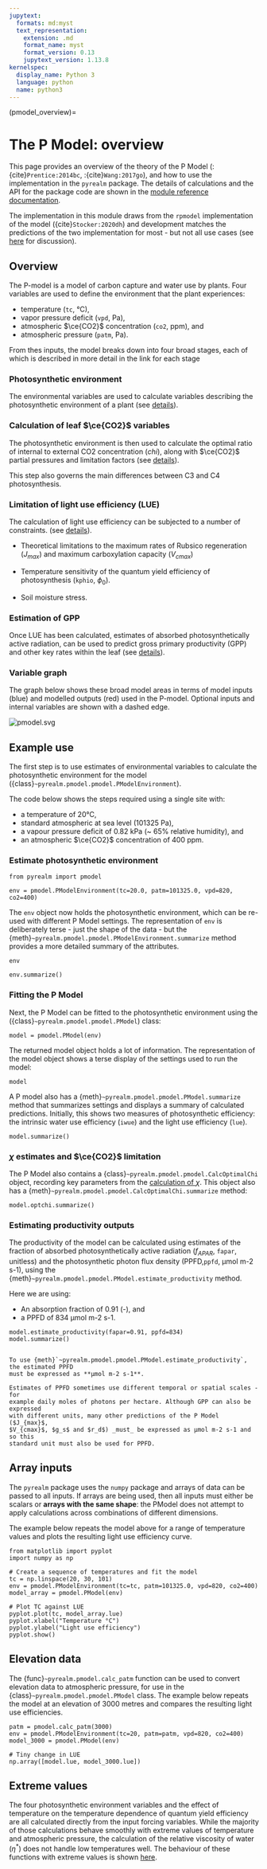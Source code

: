 ```yaml
---
jupytext:
  formats: md:myst
  text_representation:
    extension: .md
    format_name: myst
    format_version: 0.13
    jupytext_version: 1.13.8
kernelspec:
  display_name: Python 3
  language: python
  name: python3
---
```


<!-- markdownlint-disable-next-line MD041 -->
(pmodel_overview)=

# The P Model: overview

This page provides an overview of the theory of the P Model (:{cite}`Prentice:2014bc`,
:{cite}`Wang:2017go`), and how to use the implementation in the `pyrealm` package. The
details of calculations and the API for the package code are shown in the [module
reference documentation](../api/pmodel_api).

The implementation in this module draws from the `rpmodel` implementation of the model
({cite}`Stocker:2020dh`) and development matches the predictions of the two
implementation for most - but not all use cases (see [here](pmodel_details/rpmodel) for
discussion).

## Overview

The P-model is a model of carbon capture and water use by plants. Four
variables are used to define the environment that the plant experiences:

- temperature (`tc`, °C),
- vapor pressure deficit (`vpd`, Pa),
- atmospheric $\ce{CO2}$ concentration (`co2`, ppm), and
- atmospheric pressure (`patm`, Pa).

From thes inputs, the model breaks down into four broad stages, each of which
is described in more detail in the link for each stage

### Photosynthetic environment

The environmental variables are used to calculate variables describing the
photosynthetic environment of a plant (see
[details](pmodel_details/photosynthetic_environment)).

### Calculation of leaf $\ce{CO2}$ variables

The photosynthetic environment is then used to calculate the optimal ratio of
internal to external CO2 concentration ($chi$), along with $\ce{CO2}$ partial
pressures and limitation factors (see [details](pmodel_details/optimal_chi)).

This step also governs the main differences between C3 and C4 photosynthesis.

### Limitation of light use efficiency (LUE)

The calculation of light use efficiency can be subjected to a number of
constraints. (see [details](pmodel_details/lue_limitation)).

- Theoretical limitations to the maximum rates of Rubsico regeneration
   ($J_{max}$) and maximum carboxylation capacity ($V_{cmax}$)

- Temperature sensitivity of the quantum yield efficiency of photosynthesis
(`kphio`, $\phi_0$).

- Soil moisture stress.

### Estimation of GPP

Once LUE has been calculated, estimates of absorbed photosynthetically active
radiation, can be used to predict gross primary productivity (GPP) and other key
rates within the leaf (see [details](estimating-productivity)).

### Variable graph

The graph below shows these broad model areas in terms of model inputs (blue)
and modelled outputs (red) used in the P-model. Optional inputs and internal
variables are shown with a dashed edge.

![pmodel.svg](pmodel.svg)

## Example use

The first step is to use estimates of environmental variables to calculate the
photosynthetic environment for the model
({class}`~pyrealm.pmodel.pmodel.PModelEnvironment`).

The code below shows the steps required using a single site with:

- a temperature of 20°C,
- standard atmospheric at sea level (101325 Pa),
- a vapour pressure deficit of 0.82 kPa (~ 65% relative humidity), and
- an atmospheric $\ce{CO2}$ concentration of 400 ppm.

### Estimate photosynthetic environment

```{code-cell}
from pyrealm import pmodel

env = pmodel.PModelEnvironment(tc=20.0, patm=101325.0, vpd=820, co2=400)
```

The `env` object now holds the photosynthetic environment, which can be re-used
with different P Model settings. The representation of `env` is deliberately
terse - just the shape of the data - but the
{meth}`~pyrealm.pmodel.pmodel.PModelEnvironment.summarize` method provides a
more detailed summary of the attributes.

```{code-cell}
env
```

```{code-cell}
env.summarize()
```

### Fitting the P Model

Next, the P Model can be fitted to the photosynthetic environment using the
({class}`~pyrealm.pmodel.pmodel.PModel`) class:

```{code-cell}
model = pmodel.PModel(env)
```

The returned model object holds a lot of information. The representation of the
model object shows a terse display of the settings used to run the model:

```{code-cell}
model
```

A P model also has a {meth}`~pyrealm.pmodel.pmodel.PModel.summarize` method
that summarizes settings and displays a summary of calculated predictions.
Initially, this shows two measures of photosynthetic efficiency: the intrinsic
water use efficiency (``iwue``) and the light use efficiency (``lue``).

```{code-cell}
model.summarize()
```

### $\chi$ estimates and $\ce{CO2}$ limitation

The P Model also contains a {class}`~pyrealm.pmodel.pmodel.CalcOptimalChi` object,
recording key parameters from the [calculation of $\chi$](pmodel_details/optimal_chi).
This object also has a {meth}`~pyrealm.pmodel.pmodel.CalcOptimalChi.summarize` method:

```{code-cell}
model.optchi.summarize()
```

### Estimating productivity outputs

The productivity of the model can be calculated using estimates of the fraction
of absorbed photosynthetically active radiation ($f_{APAR}$, `fapar`, unitless)
and the photosynthetic photon flux density (PPFD,`ppfd`, µmol m-2 s-1), using the
{meth}`~pyrealm.pmodel.pmodel.PModel.estimate_productivity` method.

Here we are using:

- An absorption fraction of 0.91 (-), and
- a PPFD of 834 µmol m-2 s-1.

```{code-cell}
model.estimate_productivity(fapar=0.91, ppfd=834)
model.summarize()
```

```{warning}

To use {meth}`~pyrealm.pmodel.pmodel.PModel.estimate_productivity`, the estimated PPFD
must be expressed as **µmol m-2 s-1**.

Estimates of PPFD sometimes use different temporal or spatial scales - for
example daily moles of photons per hectare. Although GPP can also be expressed
with different units, many other predictions of the P Model ($J_{max}$,
$V_{cmax}$, $g_s$ and $r_d$) _must_ be expressed as µmol m-2 s-1 and so this
standard unit must also be used for PPFD.
```

## Array inputs

The `pyrealm` package uses the `numpy` package and arrays
of data can be passed to all inputs. If arrays are being used, then all inputs
must either be scalars or **arrays with the same shape**: the PModel does not
attempt to apply calculations across combinations of different dimensions.

The example below repeats the model above for a range of temperature values and
plots the resulting light use efficiency curve.

```{code-cell}
from matplotlib import pyplot
import numpy as np

# Create a sequence of temperatures and fit the model
tc = np.linspace(20, 30, 101)
env = pmodel.PModelEnvironment(tc=tc, patm=101325.0, vpd=820, co2=400)
model_array = pmodel.PModel(env)

# Plot TC against LUE
pyplot.plot(tc, model_array.lue)
pyplot.xlabel("Temperature °C")
pyplot.ylabel("Light use efficiency")
pyplot.show()
```

## Elevation data

The {func}`~pyrealm.pmodel.calc_patm` function can be used to convert elevation
data to atmospheric pressure, for use in the {class}`~pyrealm.pmodel.pmodel.PModel`
class. The example below repeats the model at an elevation of 3000 metres and
compares the resulting light use efficiencies.

```{code-cell}
patm = pmodel.calc_patm(3000)
env = pmodel.PModelEnvironment(tc=20, patm=patm, vpd=820, co2=400)
model_3000 = pmodel.PModel(env)

# Tiny change in LUE
np.array([model.lue, model_3000.lue])
```

## Extreme values

The four photosynthetic environment variables and the effect of temperature
on the temperature dependence of quantum yield efficiency are all calculated
directly from the input forcing variables. While the majority of those calculations
behave smoothly with extreme values of temperature and atmospheric pressure,
the calculation of the relative viscosity of water ($\eta^*$) does not handle
low temperatures well. The behaviour of these functions with extreme values
is shown [here](pmodel_details/extreme_values).
